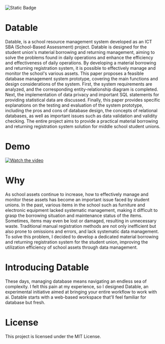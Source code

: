 ![Static Badge](https://img.shields.io/badge/Share%20-%20https%3A%2F%2Fgithub.com%2FMikeChan-HK%2Fdatable?style=flat)

# Datable 
Datable, is a school resource management system developed as an ICT SBA (School-Based Assessment) project. Datable is designed for the student union's material borrowing and returning management, aiming to solve the problems found in daily operations and enhance the efficiency and effectiveness of daily operations.  By developing a material borrowing and returning registration system, it is possible to effectively manage and monitor the school's various assets. This paper proposes a feasible database management system prototype, covering the main functions and design considerations of the system. First, the system requirements are analyzed, and the corresponding entity-relationship diagram is completed. Next, the implementation of data privacy and important SQL statements for providing statistical data are discussed. Finally, this paper provides specific explanations on the testing and evaluation of the system prototype, including the pros and cons of database design, the concepts of relational databases, as well as important issues such as data validation and validity checking. The entire project aims to provide a practical material borrowing and returning registration system solution for middle school student unions.

# Demo
[![Watch the video](https://img.youtube.com/vi/)](https://www.youtube.com/embed/<VIDEO_ID>)

# Why
As school assets continue to increase, how to effectively manage and monitor these assets has become an important issue faced by student unions. In the past, various items in the school such as furniture and electronic equipment lacked systematic management, making it difficult to grasp the borrowing situation and maintenance status of the items. Sometimes, items may even be lost or damaged, resulting in unnecessary waste. Traditional manual registration methods are not only inefficient but also prone to omissions and errors, and lack systematic data management. To solve this problem, I decided to develop a dedicated material borrowing and returning registration system for the student union, improving the utilization efficiency of school assets through data management.

# Introducing Datable
These days, managing database means navigating an endless sea of complexity. I felt this pain at my experience, so I designed Datable, an experimental initiative aimed at bringing your entire workflow to work with ai. Datable starts with a web-based workspace that'll feel familiar for database but fresh.

# License
This project is licensed under the MIT License.